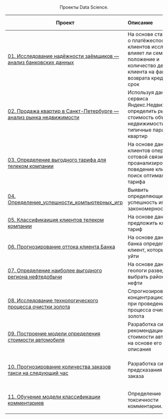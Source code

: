 <p align="center"> Проекты Data Science. </p align="center">


| **Проект** | **Описание** | **Используемые библиотеки** |
| -------------------- | :--------------------- |:---------------------------:|
| [01. Исследование надёжности заёмщиков — анализ банковских данных](https://github.com/FedorFlowers/Y.P.-1/blob/6767128708d4974dd258b4629c2fc6b00e4bfd3e/%D0%98%D1%81%D1%81%D0%BB%D0%B5%D0%B4%D0%BE%D0%B2%D0%B0%D0%BD%D0%B8%D0%B5_%D0%BD%D0%B0%D0%B4%D1%91%D0%B6%D0%BD%D0%BE%D1%81%D1%82%D0%B8_%D0%B7%D0%B0%D1%91%D0%BC%D1%89%D0%B8%D0%BA%D0%BE%D0%B2_%D0%BF%D1%80%D0%BE%D0%B5%D0%BA%D1%82%E2%84%961.ipynb)|На основе статистики о платёжеспособности клиентов исследовать влияет ли семейное положение и количество детей клиента на факт возврата кредита в срок|Python, Pandas|
| [02. Продажа квартир в Санкт-Петербурге — анализ рынка недвижимости](https://github.com/FedorFlowers/Y.P.-1/blob/6767128708d4974dd258b4629c2fc6b00e4bfd3e/%D0%98%D1%81%D1%81%D0%BB%D0%B5%D0%B4%D0%BE%D0%B2%D0%B0%D0%BD%D0%B8%D0%B5_%D0%BE%D0%B1%D1%8A%D0%B5%D0%BA%D1%82%D0%BE%D0%B2_%D0%BD%D0%B5%D0%B4%D0%B2%D0%B8%D0%B6%D0%B8%D0%BC%D0%BE%D1%81%D1%82%D0%B8_%D0%BF%D1%80%D0%BE%D0%B5%D0%BA%D1%82%E2%84%962.ipynb)|Используя данные сервиса Яндекс.Недвижимость, определить рыночную стоимость объектов недвижимости и типичные параметры квартир|Python, Pandas, Matplotlib|
| [03. Определение выгодного тарифа для телеком компании](https://github.com/FedorFlowers/Y.P.-1/blob/6767128708d4974dd258b4629c2fc6b00e4bfd3e/%D0%9E%D0%BF%D1%80%D0%B5%D0%B4%D0%B5%D0%BB%D0%B5%D0%BD%D0%B8%D0%B5_%D0%BF%D0%B5%D1%80%D1%81%D0%BF%D0%B5%D0%BA%D1%82%D0%B8%D0%B2%D0%BD%D0%BE%D0%B3%D0%BE_%D1%82%D0%B0%D1%80%D0%B8%D1%84%D0%B0_%D0%B4%D0%BB%D1%8F_%D1%82%D0%B5%D0%BB%D0%B5%D0%BA%D0%BE%D0%BC-%D0%BA%D0%BE%D0%BC%D0%BF%D0%B0%D0%BD%D0%B8%D0%B8_%D0%BF%D1%80%D0%BE%D0%B5%D0%BA%D1%82%E2%84%963.ipynb)|На основе данных клиентов оператора сотовой связи проанализировать поведение клиентов и поиск оптимального тарифа|Python, Pandas, Matplotlib, NumPy, SciPy|
| [04. Определение_успешности_компьютерных_игр](https://github.com/FedorFlowers/Y.P.-1/blob/6767128708d4974dd258b4629c2fc6b00e4bfd3e/%D0%9E%D0%BF%D1%80%D0%B5%D0%B4%D0%B5%D0%BB%D0%B5%D0%BD%D0%B8%D0%B5_%D1%83%D1%81%D0%BF%D0%B5%D1%88%D0%BD%D0%BE%D1%81%D1%82%D0%B8_%D0%BA%D0%BE%D0%BC%D0%BF%D1%8C%D1%8E%D1%82%D0%B5%D1%80%D0%BD%D1%8B%D1%85_%D0%B8%D0%B3%D1%80_%D0%BF%D1%80%D0%BE%D0%B5%D0%BA%D1%82%E2%84%964.ipynb)|Выявить определяющие успешность игры закономерности|Python, Pandas, Matplotlib, Seaborn|
| [05. Классификаиция клиентов телеком компании](https://github.com/FedorFlowers/Y.P.-1/blob/6767128708d4974dd258b4629c2fc6b00e4bfd3e/%D0%A0%D0%B5%D0%BA%D0%BE%D0%BC%D0%B5%D0%BD%D0%B4%D0%B0%D1%86%D0%B8%D1%8F_%D1%82%D0%B0%D1%80%D0%B8%D1%84%D0%BE%D0%B2.ipynb)|На основе данных предложить клиенту тариф|Python, Pandas, Matplotlib, Scikit-Learn|
| [06. Прогнозирование оттока клиента Банка](https://github.com/FedorFlowers/Y.P.-1/blob/6767128708d4974dd258b4629c2fc6b00e4bfd3e/%D0%9E%D1%82%D1%82%D0%BE%D0%BA%20%D0%BA%D0%BB%D0%B8%D0%B5%D0%BD%D1%82%D0%BE%D0%B2.ipynb)|На основе данных из банка определить клиент, который может уйти|Python, Pandas, Matplotlib, Scikit-Learn|
| [07. Определение наиболее выгодного региона нефтедобычи](https://github.com/FedorFlowers/Y.P.-1/blob/6767128708d4974dd258b4629c2fc6b00e4bfd3e/%D0%92%D0%BE%D1%81%D1%81%D1%82%D0%B0%D0%BD%D0%BE%D0%B2%D0%BB%D0%B5%D0%BD%D0%B8%D0%B5%20%D0%B7%D0%BE%D0%BB%D0%BE%D1%82%D0%B0%20%D0%B8%D0%B7%20%D1%80%D1%83%D0%B4%D1%8B.ipynb)|На основе данных геологи разведки выбрать район добычи нефти|Pandas, Matplotlib, Scikit-Learn, catboost|
| [08. Исследование технологического процесса очистки золота](https://github.com/FedorFlowers/Y.P.-1/blob/6767128708d4974dd258b4629c2fc6b00e4bfd3e/%D0%92%D0%BE%D1%81%D1%81%D1%82%D0%B0%D0%BD%D0%BE%D0%B2%D0%BB%D0%B5%D0%BD%D0%B8%D0%B5%20%D0%B7%D0%BE%D0%BB%D0%BE%D1%82%D0%B0%20%D0%B8%D0%B7%20%D1%80%D1%83%D0%B4%D1%8B.ipynb)|Спрогнозировать концентрацию золота при проведении процесса очистки золота|Pandas, Matplotlib, Scikit-Learn, lightgbm, catboost|
| [09. Построение модели определения стоимости автомобиля](https://github.com/FedorFlowers/Y.P.-1/blob/6767128708d4974dd258b4629c2fc6b00e4bfd3e/%D0%9E%D0%BF%D1%80%D0%B5%D0%B4%D0%B5%D0%BB%D0%B5%D0%BD%D0%B8%D0%B5%20%D1%81%D1%82%D0%BE%D0%B8%D0%BC%D0%BE%D1%81%D1%82%D0%B8%20%D0%B0%D0%B2%D1%82%D0%BE%D0%BC%D0%BE%D0%B1%D0%B8%D0%BB%D0%B5%D0%B9.ipynb)|Разработка системы рекомендации стоимости автомобиля на основе его описания|Pandas, Matplotlib, NumPy, Scikit-Learn, catboost|
| [10. Прогнозирование количества заказов такси на следующий час](https://github.com/FedorFlowers/Y.P.-1/blob/6767128708d4974dd258b4629c2fc6b00e4bfd3e/%D0%9F%D1%80%D0%BE%D0%B3%D0%BD%D0%BE%D0%B7%D0%B8%D1%80%D0%BE%D0%B2%D0%B0%D0%BD%D0%B8%D0%B5%20%D0%B7%D0%B0%D0%BA%D0%B0%D0%B7%D0%BE%D0%B2%20%D1%82%D0%B0%D0%BA%D1%81%D0%B8.ipynb)|Разработка системы предсказания объема заказа|Pandas, Matplotlib, Scikit-Learn, catboost, statsmodels|
| [11. Обучение модели классификации комментариев](https://github.com/FedorFlowers/Y.P.-1/blob/6767128708d4974dd258b4629c2fc6b00e4bfd3e/%D0%9A%D0%BB%D0%B0%D1%81%D1%81%D0%B8%D1%84%D0%B8%D0%BA%D0%B0%D1%86%D0%B8%D1%8F%20%D0%BA%D0%BE%D0%BC%D0%BC%D0%B5%D0%BD%D1%82%D0%B0%D1%80%D0%B8%D0%B5%D0%B2%20%D0%BD%D0%B0%20%D0%BF%D0%BE%D0%B7%D0%B8%D1%82%D0%B8%D0%B2%D0%BD%D1%8B%D0%B5%20%D0%B8%20%D0%BD%D0%B5%D0%B3%D0%B0%D1%82%D0%B8%D0%B2%D0%BD%D1%8B%D0%B5.ipynb)|Определение токсичности комментарии.|Python, Pandas, BERT, Scikit-Learn, nltk, tf-idf|
